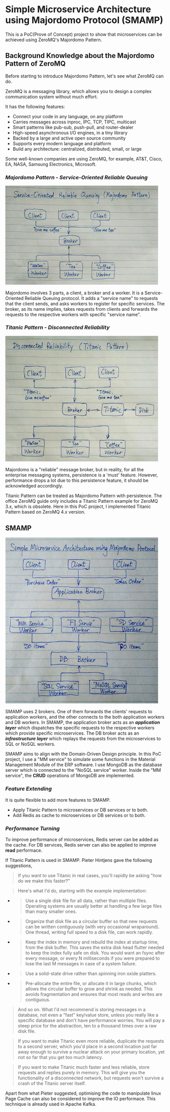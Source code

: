 # Simple Microservice Architecture using Majordomo Protocol (SMAMP)

This is a PoC(Prove of Concept) project to show that microservices can be 
achieved using ZeroMQ's Majordomo Pattern.


## Background Knowledge about the Majordomo Pattern of ZeroMQ

Before starting to introduce Majordomo Pattern, let's see what ZeroMQ can do.

ZeroMQ is a messaging library, which allows you to design a complex communication system 
without much effort.

It has the following features:

  - Connect your code in any language, on any platform
  - Carries messages across inproc, IPC, TCP, TIPC, multicast
  - Smart patterns like pub-sub, push-pull, and router-dealer
  - High-speed asynchronous I/O engines, in a tiny library
  - Backed by a large and active open source community
  - Supports every modern language and platform
  - Build any architecture: centralized, distributed, small, or large

Some well-known companies are using ZeroMQ, for example, AT&T, Cisco, EA, NASA, 
Samsung Electronics, Microsoft.

### *Majordomo Pattern - Service-Oriented Reliable Queuing*
<img src="./Screenshot/Majordomo.jpg" width="480px">

Majordomo involves 3 parts, a client, a broker and a worker. It is a 
Service-Oriented Reliable Queuing protocol. It adds a "service name" to
requests that the client sends, and asks workers to register for specific
services. The broker, as its name implies, takes requests from clients and
forwards the requests to the respective workers with specific "service name". 

### *Titanic Pattern - Disconnected Reliability*
<img src="./Screenshot/Titanic.jpg" width="480px">

Majordomo is a "reliable" message broker, but in reality, for all the
enterprise messaging systems, persistence is a 'must' feature. However,
performance drops a lot due to this persistence feature, it should be
acknowledged accordingly.

Titanic Pattern can be treated as Majordomo Pattern with persistence. 
The office ZeroMQ guide only includes a Titanic Pattern example for ZeroMQ 3.x,
which is obsolete. Here in this PoC project, I implemented Titanic Pattern
based on ZeroMQ 4.x version.

## SMAMP
<img src="./Screenshot/SMAMP.jpg" width="480px">

SMAMP uses 2 brokers. One of them forwards the clients' requests to application
workers, and the other connects to the both application workers and DB workers.
In SMAMP, the application broker acts as an ***application layer*** which dispatches the
specific requests to the respective workers which provide specific microservices.
The DB broker acts as an ***infrastructure layer*** which replays the requests from
the microservices to SQL or NoSQL workers.

SMAMP aims to align with the Domain-Driven Design principle. In this PoC project,
I use a "MM service" to simulate some functions in the Material Management Module
of the ERP software. I use MongoDB as the database server which is connected to
the "NoSQL service" worker. Inside the "MM service", the **CRUD** operations of
MongoDB are implemented.

### *Feature Extending*

It is quite flexible to add more features to SMAMP.

  - Apply Titanic Pattern to microservices or DB services or to both.
  - Add Redis as cache to microservices or DB services or to both.

### *Performance Turning*

To improve performance of microservices, Redis server can be added as the cache.
For DB services, Redis server can also be applied to improve **read** performace.

If Titanic Pattern is used in SMAMP. Pieter Hintjens gave the following
suggestions,

>If you want to use Titanic in real cases, you'll rapidly be asking 
"how do we make this faster?"

>Here's what I'd do, starting with the example implementation:

  - >Use a single disk file for all data, rather than multiple files. Operating systems are usually better at handling a few large files than many smaller ones.
  - >Organize that disk file as a circular buffer so that new requests can be written contiguously (with very occasional wraparound). One thread, writing full speed to a disk file, can work rapidly.
  - >Keep the index in memory and rebuild the index at startup time, from the disk buffer. This saves the extra disk head flutter needed to keep the index fully safe on disk. You would want an fsync after every message, or every N milliseconds if you were prepared to lose the last M messages in case of a system failure.
  - >Use a solid-state drive rather than spinning iron oxide platters.
  - >Pre-allocate the entire file, or allocate it in large chunks, which allows the circular buffer to grow and shrink as needed. This avoids fragmentation and ensures that most reads and writes are contiguous.

>And so on. What I'd not recommend is storing messages in a database,
not even a "fast" key/value store, unless you really like a specific database
and don't have performance worries. You will pay a steep price for the
abstraction, ten to a thousand times over a raw disk file.

>If you want to make Titanic even more reliable, duplicate the requests to
a second server, which you'd place in a second location just far away enough
to survive a nuclear attack on your primary location, yet not so far that you
 get too much latency.

>If you want to make Titanic much faster and less reliable, store requests
and replies purely in memory. This will give you the functionality of a
disconnected network, but requests won't survive a crash of the Titanic
server itself.

Apart from what Pieter suggested, optimising the code to manipulate linux 
Page Cache can also be considered to improve the IO performace. This technique
is already used in Apache Kafka.

